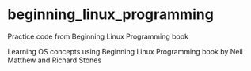 # beginning_linux_programming
Practice code from Beginning Linux Programming book

Learning OS concepts using Beginning Linux Programming book by Neil Matthew and Richard Stones
